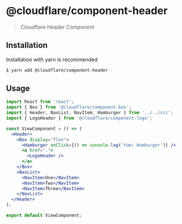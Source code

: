 # @cloudflare/component-header

> Cloudflare Header Component

## Installation

Installation with yarn is recommended

```sh
$ yarn add @cloudflare/component-header
```

## Usage

```jsx
import React from 'react';
import { Box } from '@cloudflare/component-box';
import { Header, NavList, NavItem, Hamburger } from '../../src';
import { LogoHeader } from '@cloudflare/component-logo';

const ViewComponent = () => (
  <Header>
    <Box display="flex">
      <Hamburger onClick={() => console.log('Yum! Hamburger')} />
      <a href=".">
        <LogoHeader />
      </a>
    </Box>
    <NavList>
      <NavItem>One</NavItem>
      <NavItem>Two</NavItem>
      <NavItem>Three</NavItem>
    </NavList>
  </Header>
);

export default ViewComponent;
```
